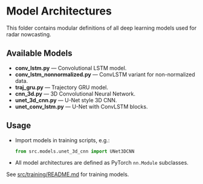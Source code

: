 # Model Architectures

This folder contains modular definitions of all deep learning models used for radar nowcasting.

## Available Models

- **conv_lstm.py** — Convolutional LSTM model.
- **conv_lstm_nonnormalized.py** — ConvLSTM variant for non-normalized data.
- **traj_gru.py** — Trajectory GRU model.
- **cnn_3d.py** — 3D Convolutional Neural Network.
- **unet_3d_cnn.py** — U-Net style 3D CNN.
- **unet_conv_lstm.py** — U-Net with ConvLSTM blocks.

## Usage
- Import models in training scripts, e.g.:
  ```python
  from src.models.unet_3d_cnn import UNet3DCNN
  ```
- All model architectures are defined as PyTorch `nn.Module` subclasses.

See [src/training/README.md](../training/README.md) for training models. 